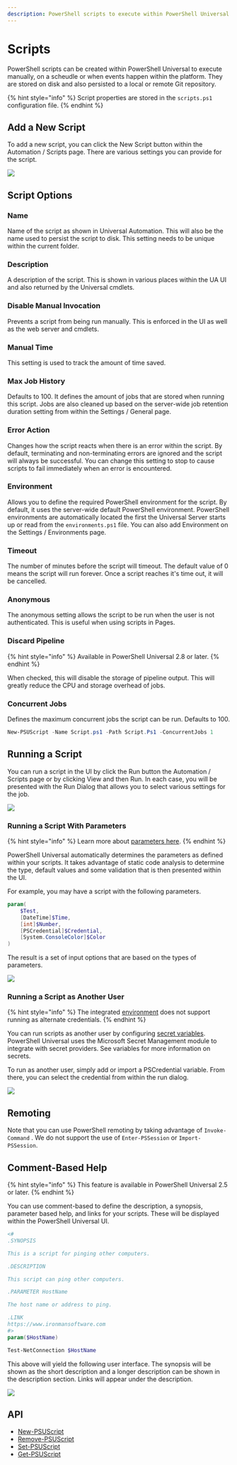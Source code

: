 ```yaml
---
description: PowerShell scripts to execute within PowerShell Universal.
---
```


# Scripts

PowerShell scripts can be created within PowerShell Universal to execute manually, on a scheudle or when events happen within the platform. They are stored on disk and also persisted to a local or remote Git repository.

{% hint style="info" %}
Script properties are stored in the `scripts.ps1` configuration file.
{% endhint %}

## Add a New Script

To add a new script, you can click the New Script button within the Automation / Scripts page. There are various settings you can provide for the script.

![](<../../.gitbook/assets/image (307) (1).png>)

## Script Options

### **Name**

Name of the script as shown in Universal Automation. This will also be the name used to persist the script to disk. This setting needs to be unique within the current folder.

### **Description**

A description of the script. This is shown in various places within the UA UI and also returned by the Universal cmdlets.

### **Disable Manual Invocation**

Prevents a script from being run manually. This is enforced in the UI as well as the web server and cmdlets.

### **Manual Time**

This setting is used to track the amount of time saved.

### **Max Job History**

Defaults to 100. It defines the amount of jobs that are stored when running this script. Jobs are also cleaned up based on the server-wide job retention duration setting from within the Settings / General page.

### **Error Action**

Changes how the script reacts when there is an error within the script. By default, terminating and non-terminating errors are ignored and the script will always be successful. You can change this setting to stop to cause scripts to fail immediately when an error is encountered.

### **Environment**

Allows you to define the required PowerShell environment for the script. By default, it uses the server-wide default PowerShell environment. PowerShell environments are automatically located the first the Universal Server starts up or read from the `environments.ps1` file. You can also add Environment on the Settings / Environments page.

### **Timeout**

The number of minutes before the script will timeout. The default value of 0 means the script will run forever. Once a script reaches it's time out, it will be cancelled.

### Anonymous

The anonymous setting allows the script to be run when the user is not authenticated. This is useful when using scripts in Pages.

### Discard Pipeline

{% hint style="info" %}
Available in PowerShell Universal 2.8 or later.&#x20;
{% endhint %}

When checked, this will disable the storage of pipeline output. This will greatly reduce the CPU and storage overhead of jobs.&#x20;

### **Concurrent Jobs**

Defines the maximum concurrent jobs the script can be run. Defaults to 100.

```powershell
New-PSUScript -Name Script.ps1 -Path Script.Ps1 -ConcurrentJobs 1
```

## Running a Script

You can run a script in the UI by click the Run button the Automation / Scripts page or by clicking View and then Run. In each case, you will be presented with the Run Dialog that allows you to select various settings for the job.

![](<../../.gitbook/assets/image (311) (1).png>)

### Running a Script With Parameters

{% hint style="info" %}
Learn more about [parameters here](parameters.md).
{% endhint %}

PowerShell Universal automatically determines the parameters as defined within your scripts. It takes advantage of static code analysis to determine the type, default values and some validation that is then presented within the UI.

For example, you may have a script with the following parameters.

```powershell
param(
    $Test,
    [DateTime]$Time, 
    [int]$Number,
    [PSCredential]$Credential,
    [System.ConsoleColor]$Color
)
```

The result is a set of input options that are based on the types of parameters.

![](<../../.gitbook/assets/image (312) (1).png>)

### Running a Script as Another User

{% hint style="info" %}
The integrated [environment](../../config/environments.md) does not support running as alternate credentials.&#x20;
{% endhint %}

You can run scripts as another user by configuring [secret variables](../../platform/variables.md#creating-a-secret-variable). PowerShell Universal uses the Microsoft Secret Management module to integrate with secret providers. See variables for more information on secrets.

To run as another user, simply add or import a PSCredential variable. From there, you can select the credential from within the run dialog.

![](<../../.gitbook/assets/image (301).png>)

## Remoting

Note that you can use PowerShell remoting by taking advantage of `Invoke-Command` . We do not support the use of `Enter-PSSession` or `Import-PSSession`.

## Comment-Based Help

{% hint style="info" %}
This feature is available in PowerShell Universal 2.5 or later.
{% endhint %}

You can use comment-based to define the description, a synopsis, parameter based help, and links for your scripts. These will be displayed within the PowerShell Universal UI.&#x20;

```powershell
<#
.SYNOPSIS 

This is a script for pinging other computers. 

.DESCRIPTION

This script can ping other computers. 

.PARAMETER HostName

The host name or address to ping. 

.LINK
https://www.ironmansoftware.com
#>
param($HostName)

Test-NetConnection $HostName
```

This above will yield the following user interface. The synopsis will be shown as the short description and a longer description can be shown in the description section. Links will appear under the description.&#x20;

![](<../../.gitbook/assets/image (306) (1) (1) (1).png>)



## API

* [New-PSUScript](../../cmdlets/New-PSUScript.txt)
* [Remove-PSUScript](../../cmdlets/Remove-PSUScript.txt)
* [Set-PSUScript](../../cmdlets/Set-PSUScript.txt)
* [Get-PSUScript](../../cmdlets/Get-PSUScript.txt)

